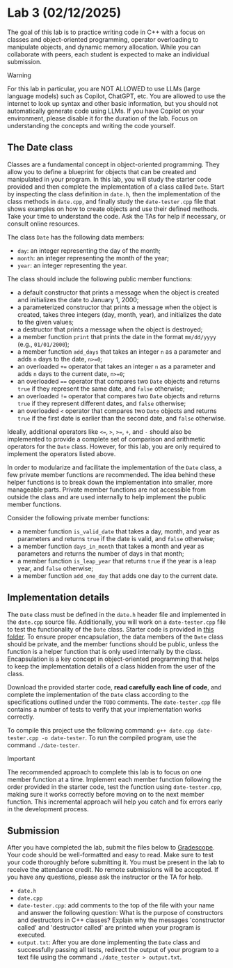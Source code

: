 # Lab 3 (02/12/2025)

The goal of this lab is to practice writing code in C++ with a focus on classes
and object-oriented programming, operator overloading to manipulate objects,
and dynamic memory allocation.  While you can collaborate with peers, 
each student is expected to make an individual submission.

> [!WARNING]
> For this lab in particular, you are NOT ALLOWED to use LLMs (large language models)
> such as Copilot, ChatGPT, etc.  You are allowed to use the internet to look
> up syntax and other basic information, but you should not automatically
> generate code using LLMs.  If you have Copilot on your environment,
> please disable it for the duration of the lab.  Focus on understanding
> the concepts and writing the code yourself.

## The Date class

Classes are a fundamental concept in object-oriented programming.  They allow 
you to define a blueprint for objects that can be created and manipulated 
in your program.  In this lab, you will study the starter code provided and
then complete the implementation of a class called `Date`.  Start by inspecting
the class definition in `date.h`, then the implementation of the class methods
in `date.cpp`, and finally study the `date-tester.cpp` file that shows 
examples on how to create objects and use their defined methods. Take your
time to understand the code.  Ask the TAs for help if necessary, or consult
online resources.

The class `Date` has the following data members:

- `day`: an integer representing the day of the month;
- `month`: an integer representing the month of the year;
- `year`: an integer representing the year.

The class should include the following public member functions:

- a default constructor that prints a message when the object is
  created and initializes the date to January 1, 2000;
- a parameterized constructor that prints a message when the object
  is created, takes three integers (day, month, year), and initializes
  the date to the given values;
- a destructor that prints a message when the object is destroyed;
- a member function `print` that prints the date in the format
  `mm/dd/yyyy` (e.g., `01/01/2000`);
- a member function `add_days` that takes an integer `n` as a parameter
  and adds `n` days to the date, `n>=0`;
- an overloaded `+=` operator that takes an integer `n` as a parameter
  and adds `n` days to the current date, `n>=0`;
- an overloaded `==` operator that compares two `Date` objects and
  returns `true` if they represent the same date, and `false` otherwise;
- an overloaded `!=` operator that compares two `Date` objects and
  returns `true` if they represent different dates, and `false` otherwise;
- an overloaded `<` operator that compares two `Date` objects and returns
  `true` if the first date is earlier than the second date, and `false` otherwise.

Ideally, additional operators like `<=`, `>`, `>=`, `+`, and `-` should also 
be implemented to provide a complete set of comparison and arithmetic 
operators for the `Date` class.  However, for this lab, you are only required 
to implement the operators listed above.

In order to modularize and facilitate the implementation of the `Date` class, a few 
private member functions are recommended.  The idea behind these helper 
functions is to break down the implementation into smaller, more manageable 
parts.  Private member functions are not accessible from outside the class 
and are used internally to help implement the public member functions.  

Consider the following private member functions:

- a member function `is_valid_date` that takes a day, month, and year as
  parameters and returns `true` if the date is valid, and `false` otherwise;
- a member function `days_in_month` that takes a month and year as
  parameters and returns the number of days in that month;
- a member function `is_leap_year` that returns `true` if the year is a
  leap year, and `false` otherwise;
- a member function `add_one_day` that adds one day to the current date.

## Implementation details

The `Date` class must be defined in the `date.h` header file and implemented 
in the `date.cpp` source file.  Additionally, you will work on a `date-tester.cpp` 
file to test the functionality of the `Date` class.  Starter code is provided 
in [this folder](#).  To ensure proper encapsulation, the data members of 
the `Date` class should be private, and the member functions should be 
public, unless the function is a helper function that is only used 
internally by the class.  Encapsulation is a key concept in object-oriented 
programming that helps to keep the implementation details of a class hidden 
from the user of the class.

Download the provided starter code, **read carefully each line of code**, 
and complete the implementation of the `Date` class according to the 
specifications outlined under the `TODO` comments.  The `date-tester.cpp` 
file contains a number of tests to verify that 
your implementation works correctly.  

To compile this project use the following command: 
`g++ date.cpp date-tester.cpp -o date-tester`.  To run the compiled program, 
use the command `./date-tester`.

> [!IMPORTANT]
> The recommended approach to complete this lab is to focus on one
> member function at a time.  Implement each member function following
> the order provided in the starter code, test the function using
> `date-tester.cpp`, making sure it works correctly before moving
> on to the next member function.  This incremental approach will
> help you catch and fix errors early in the development process.

## Submission

After you have completed the lab, submit the files below 
to [Gradescope](https://gradescope.com).  Your code should be well-formatted 
and easy to read.  Make sure to test your code thoroughly before 
submitting it.  You must be present in the lab to receive the 
attendance credit.  No remote submissions will be accepted.
If you have any questions, please ask the instructor or the TA for help.

- `date.h`
- `date.cpp`
- `date-tester.cpp`: add comments to the top of the file with your name and answer the following question: What is the purpose of constructors and destructors in C++ classes?  Explain why the messages 'constructor called' and 'destructor called' are printed when your program is executed.
- `output.txt`: After you are done implementing the `Date` class and successfully passing all tests, redirect the output of your program to a text file using the command `./date_tester > output.txt`.
